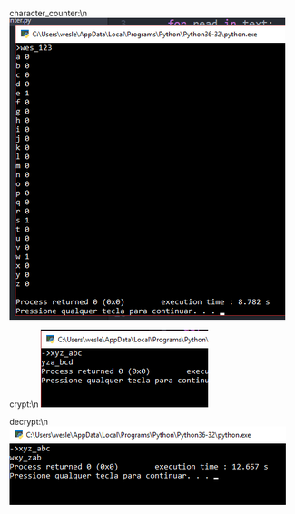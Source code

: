 character_counter:\n
![character_counter](https://github.com/wesley-cantarino/character_counter/blob/master/img/img.png)

crypt:\n
![crypt](https://github.com/wesley-cantarino/character_counter/blob/master/img/img1.png)

decrypt:\n
![decrypt](https://github.com/wesley-cantarino/character_counter/blob/master/img/img2.png)
